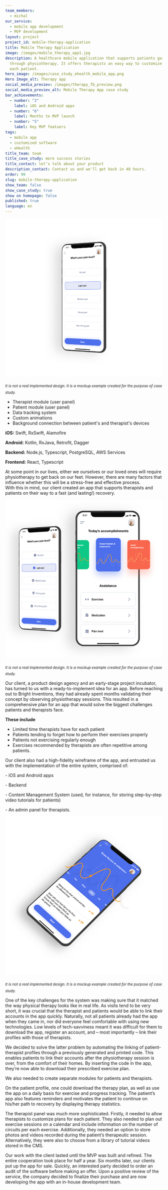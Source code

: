 ```yaml
---
team_members:
  - michal
our_service:
  - mobile app development
  - MVP development
layout: project
project_id: mobile-therapy-application
title: Mobile Therapy Application
image: /images/mobile_therapy_app1.jpg
description: A healthcare mobile application that supports patients going
  through physiotherapy. It offers therapists an easy way to customize plans for
  each patient.
hero_image: /images/case_study_ehealth_mobile_app.png
Hero Image_alt: Therapy app
social_media_previev: /images/therapy_fb_preview.png
social_media_previev_alt: Mobile Therapy App case study
bar_achievements:
  - number: "2"
    label: iOS and Android apps
  - number: "6"
    label: Months to MVP launch
  - number: "5"
    label: Key MVP featuers
tags:
  - mobile app
  - customized software
  - eHealth
title_team: team
title_case_study: more success stories
title_contact: let’s talk about your product
description_contact: Contact us and we'll get back in 48 hours.
order: 99
slug: mobile-therapy-application
show_team: false
show_case_study: true
show on homepage: false
published: true
language: en
---
```

![Healthcare app development](../../static/images/therapy_app_mockup.png "")

<sub>*It is not a real implemented design. It is a mockup example created for the purpose of case study.*</sub>

<TitleWithIcon sectionTitle='main features' titleIcon='/images/main_features_icon.png' titleIconAlt='main features' />

* Therapist module (user panel)
* Patient module (user panel)
* Data tracking system
* Custom animations
* Background connection between patient's and therapist's devices

<TitleWithIcon sectionTitle='skills' titleIcon='/images/skills.svg' titleIconAlt='stack/skills' />

<Gallery images='[{"src":"/images/swift.png","alt":"Swift"},{"src":"/images/kotlin.png","alt":"Kotlin"},{"src":"/images/node.png","alt":"node.js"},{"src":"/images/new_typescript_logo_stack.png","alt":"TypeScript"},{"src":"/images/postgresql_logo_stack.png","alt":"PostgreSQL"},{"src":"/images/aws.png","alt":"AWS"},{"src":"/images/react.png","alt":"React"}]' />

**iOS:** Swift, RxSwift, Alamofire

**Android:** Kotlin, RxJava, Retrofit, Dagger

**Backend:** Node.js, Typescript, PostgreSQL, AWS Services

**Frontend:** React, Typescript

<TitleWithIcon sectionTitle='intro' titleIcon='/images/three_flags.svg' titleIconAlt='intro' />

At some point in our lives, either we ourselves or our loved ones will require physiotherapy to get back on our feet. However, there are many factors that influence whether this will be a stress-free and effective process.\
With this in mind, our client created an app that supports therapists and patients on their way to a fast (and lasting!) recovery.

![Mobile Therapy App](../../static/images/mobile_therapy_app2.jpg "")

<sub>*It is not a real implemented design. It is a mockup example created for the purpose of case study.*</sub>

<TitleWithIcon sectionTitle='goal' titleIcon='/images/goal_title_section.png' titleIconAlt='goal' />

Our client, a product design agency and an early-stage project incubator, has turned to us with a ready-to-implement idea for an app. Before reaching out to Bright Inventions, they had already spent months validating their concept by observing physiotherapy sessions. This resulted in a comprehensive plan for an app that would solve the biggest challenges patients and therapists face.

**These include**

* Limited time therapists have for each patient
* Patients tending to forget how to perform their exercises properly
* Patients not exercising regularly enough
* Exercises recommended by therapists are often repetitive among patients.

Our client also had a high-fidelity wireframe of the app, and entrusted us with the implementation of the entire system, comprised of:

\- iOS and Android apps

\- Backend

\- Content Management System (used, for instance, for storing step-by-step video tutorials for patients)

\- An admin panel for therapists.

![Mobile Therapy App](../../static/images/mobile_therapy_app3.jpg "")

<sub>*It is not a real implemented design. It is a mockup example created for the purpose of case study.*</sub>

<TitleWithIcon sectionTitle='development process' titleIcon='/images/gearwheel.svg' titleIconAlt='process' />

One of the key challenges for the system was making sure that it matched the way physical therapy looks like in real life. As visits tend to be very short, it was crucial that the therapist and patients would be able to link their accounts in the app quickly. Naturally, not all patients already had the app when they came in, nor did everyone feel comfortable with using new technologies. Low levels of tech-savviness meant it was difficult for them to download the app, register an account, and – most importantly – link their profiles with those of therapists.

We decided to solve the latter problem by automating the linking of patient-therapist profiles through a previously generated and printed code. This enables patients to link their accounts after the physiotherapy session is over, from the comfort of their homes. By inserting the code in the app, they’re now able to download their prescribed exercise plan.

We also needed to create separate modules for patients and therapists.

On the patient profile, one could download the therapy plan, as well as use the app on a daily basis for exercise and progress tracking. The patient’s app also features reminders and motivates the patient to continue on his/her path to recovery by displaying therapy statistics.

The therapist panel was much more sophisticated. Firstly, it needed to allow therapists to customize plans for each patient. They also needed to plan out exercise sessions on a calendar and include information on the number of circuits per each exercise. Additionally, they needed an option to store photos and videos recorded during the patient’s therapeutic session. Alternatively, they were also to choose from a library of tutorial videos stored in the CMS.

<TitleWithIcon sectionTitle='result' titleIcon='/images/results_icon_title_small.png' titleIconAlt='result' />

Our work with the client lasted until the MVP was built and refined. The entire cooperation took place for half a year. Six months later, our clients put up the app for sale. Quickly, an interested party decided to order an audit of the software before making an offer. Upon a positive review of the service, the company decided to finalize their purchase and are now developing the app with an in-house development team.
